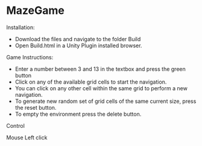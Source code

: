 # MazeGame

Installation:

- Download the files and navigate to the folder Build
- Open Build.html in a Unity Plugin installed browser.

Game Instructions:

- Enter a number between 3 and 13 in the textbox and press the green button
- Click on any of the available grid cells to start the navigation.
- You can click on any other cell within the same grid to perform a new navigation.
- To generate new random set of grid cells of the same current size, press the reset button.
- To empty the environment press the delete button.

Control

Mouse Left click

